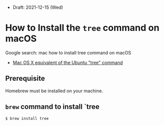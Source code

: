 * Draft: 2021-12-15 (Wed)

# How to Install the `tree` command on macOS
Google search: mac how to install tree command on macOS
* [Mac OS X equivalent of the Ubuntu "tree" command](https://superuser.com/questions/359723/mac-os-x-equivalent-of-the-ubuntu-tree-command)

## Prerequisite
Homebrew must be installed on your machine.

## `brew` command to install `tree
```
$ brew install tree
```
